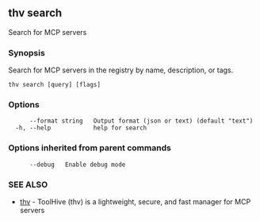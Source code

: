 ## thv search

Search for MCP servers

### Synopsis

Search for MCP servers in the registry by name, description, or tags.

```
thv search [query] [flags]
```

### Options

```
      --format string   Output format (json or text) (default "text")
  -h, --help            help for search
```

### Options inherited from parent commands

```
      --debug   Enable debug mode
```

### SEE ALSO

* [thv](thv.md)	 - ToolHive (thv) is a lightweight, secure, and fast manager for MCP servers


